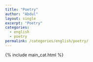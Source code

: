 ```yaml
---
title: "Poetry"
author: "Abdul"
layout: single
excerpt: "Poetry"
categories:
  - english
  - poetry
permalink: /categories/english/poetry/
---
```

{% include main_cat.html %}
